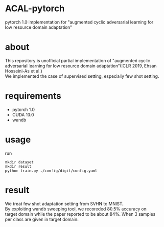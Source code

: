 # ACAL-pytorch
pytorch 1.0 implementation for "augmented cyclic adversarial learning for low resource domain adaptation"

# about   
This repository is unofficial partial implementation of "augmented cyclic adversarial learning for low resource domain adaptation"(ICLR 2019, Ehsan Hosseini-As et al.)   
We implemented the case of supervised setting, especially few shot setting.   

# requirements
- pytorch 1.0   
- CUDA 10.0   
- wandb   

# usage   
run   
```
mkdir dataset
mkdir result
python train.py ./config/digit/config.yaml   
```

# result
We treat few shot adaptation setting from SVHN to MNIST.   
By exploiting wandb sweeping tool, we recoreded 80.5% accuracy on target domain while the paper reported to be about 84%. When 3 samples per class are given in target domain.   
